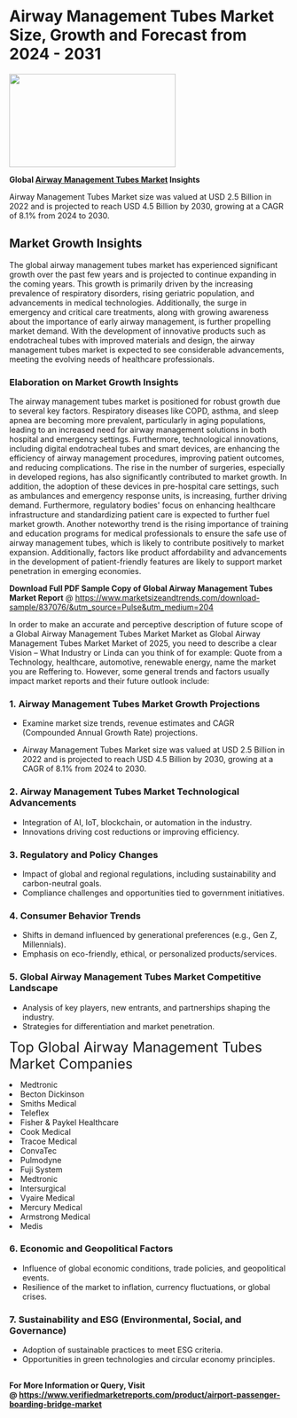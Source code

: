 <H1>Airway Management Tubes Market Size, Growth and Forecast from 2024 - 2031</H1><img class="aligncenter size-medium wp-image-584254" src="https://thirdeyenews.in/wp-content/uploads/2024/09/Global-Market-Research-300x168.jpeg" alt="" width="300" height="168" /><p><strong>Global&nbsp;<a href="https://www.marketsizeandtrends.com/download-sample/837076/&amp;utm_source=Pulse&amp;utm_medium=204">Airway Management Tubes Market</a> Insights</strong></p><p>Airway Management Tubes Market size was valued at USD 2.5 Billion in 2022 and is projected to reach USD 4.5 Billion by 2030, growing at a CAGR of 8.1% from 2024 to 2030.</p><p><h2>Market Growth Insights</h2> The global airway management tubes market has experienced significant growth over the past few years and is projected to continue expanding in the coming years. This growth is primarily driven by the increasing prevalence of respiratory disorders, rising geriatric population, and advancements in medical technologies. Additionally, the surge in emergency and critical care treatments, along with growing awareness about the importance of early airway management, is further propelling market demand. With the development of innovative products such as endotracheal tubes with improved materials and design, the airway management tubes market is expected to see considerable advancements, meeting the evolving needs of healthcare professionals. <h3>Elaboration on Market Growth Insights</h3> The airway management tubes market is positioned for robust growth due to several key factors. Respiratory diseases like COPD, asthma, and sleep apnea are becoming more prevalent, particularly in aging populations, leading to an increased need for airway management solutions in both hospital and emergency settings. Furthermore, technological innovations, including digital endotracheal tubes and smart devices, are enhancing the efficiency of airway management procedures, improving patient outcomes, and reducing complications. The rise in the number of surgeries, especially in developed regions, has also significantly contributed to market growth. In addition, the adoption of these devices in pre-hospital care settings, such as ambulances and emergency response units, is increasing, further driving demand. Furthermore, regulatory bodies' focus on enhancing healthcare infrastructure and standardizing patient care is expected to further fuel market growth. Another noteworthy trend is the rising importance of training and education programs for medical professionals to ensure the safe use of airway management tubes, which is likely to contribute positively to market expansion. Additionally, factors like product affordability and advancements in the development of patient-friendly features are likely to support market penetration in emerging economies. </p><p><span class=""><strong>Download Full PDF Sample Copy of Global Airway Management Tubes Market Report</strong> @ <a href="https://www.marketsizeandtrends.com/download-sample/837076/&amp;utm_source=Pulse&amp;utm_medium=204" target="_blank">https://www.marketsizeandtrends.com/download-sample/837076/&amp;utm_source=Pulse&amp;utm_medium=204</a></span></p><p>In order to make an accurate and perceptive description of future scope of a Global&nbsp;Airway Management Tubes Market Market as Global&nbsp;Airway Management Tubes Market Market of 2025, you need to describe a clear Vision &ndash; What Industry or Linda can you think of for example: Quote from a Technology, healthcare, automotive, renewable energy, name the market you are Reffering to. However, some general trends and factors usually impact market reports and their future outlook include:</p><h3>1.&nbsp;<strong>Airway Management Tubes Market Growth Projections</strong></h3><ul><li>Examine market size trends, revenue estimates and CAGR (Compounded Annual Growth Rate) projections.</li><li><p>Airway Management Tubes Market size was valued at USD 2.5 Billion in 2022 and is projected to reach USD 4.5 Billion by 2030, growing at a CAGR of 8.1% from 2024 to 2030.</p></li></ul><h3>2.&nbsp;<strong>Airway Management Tubes Market Technological Advancements</strong></h3><ul><li>Integration of AI, IoT, blockchain, or automation in the industry.</li><li>Innovations driving cost reductions or improving efficiency.</li></ul><h3>3.&nbsp;<strong>Regulatory and Policy Changes</strong></h3><ul><li>Impact of global and regional regulations, including sustainability and carbon-neutral goals.</li><li>Compliance challenges and opportunities tied to government initiatives.</li></ul><h3>4.&nbsp;<strong>Consumer Behavior Trends</strong></h3><ul><li>Shifts in demand influenced by generational preferences (e.g., Gen Z, Millennials).</li><li>Emphasis on eco-friendly, ethical, or personalized products/services.</li></ul><h3>5.&nbsp;<strong>Global Airway Management Tubes Market Competitive Landscape</strong></h3><ul><li>Analysis of key players, new entrants, and partnerships shaping the industry.</li><li>Strategies for differentiation and market penetration.</li></ul><p data-pm-slice="1 1 []"><span style="color: inherit; font-family: inherit; font-size: 25px;">Top Global Airway Management Tubes Market Companies</span></p><div class="" data-test-id=""><p><li>Medtronic</li><li> Becton Dickinson</li><li> Smiths Medical</li><li> Teleflex</li><li> Fisher & Paykel Healthcare</li><li> Cook Medical</li><li> Tracoe Medical</li><li> ConvaTec</li><li> Pulmodyne</li><li> Fuji System</li><li> Medtronic</li><li> Intersurgical</li><li> Vyaire Medical</li><li> Mercury Medical</li><li> Armstrong Medical</li><li> Medis</li></p></div><h3>6.&nbsp;<strong>Economic and Geopolitical Factors</strong></h3><ul><li>Influence of global economic conditions, trade policies, and geopolitical events.</li><li>Resilience of the market to inflation, currency fluctuations, or global crises.</li></ul><h3>7.&nbsp;<strong>Sustainability and ESG (Environmental, Social, and Governance)</strong></h3><ul><li>Adoption of sustainable practices to meet ESG criteria.</li><li>Opportunities in green technologies and circular economy principles.</li></ul><h2><strong style="font-size: 14px;">For More Information or Query, Visit @&nbsp;</strong><a style="background-color: #ffffff; font-size: 14px;" href="https://www.marketsizeandtrends.com/report/airway-management-tubes-market/" target="_blank">https://www.verifiedmarketreports.com/product/airport-passenger-boarding-bridge-market</a></h2>
